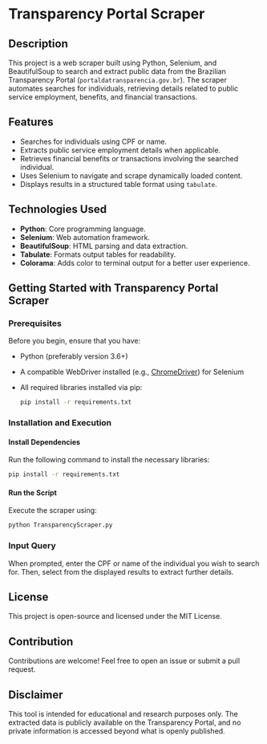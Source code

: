 # Transparency Portal Scraper

## Description
This project is a web scraper built using Python, Selenium, and BeautifulSoup to search and extract public data from the Brazilian Transparency Portal (`portaldatransparencia.gov.br`). The scraper automates searches for individuals, retrieving details related to public service employment, benefits, and financial transactions.

## Features
- Searches for individuals using CPF or name.
- Extracts public service employment details when applicable.
- Retrieves financial benefits or transactions involving the searched individual.
- Uses Selenium to navigate and scrape dynamically loaded content.
- Displays results in a structured table format using `tabulate`.

## Technologies Used
- **Python**: Core programming language.
- **Selenium**: Web automation framework.
- **BeautifulSoup**: HTML parsing and data extraction.
- **Tabulate**: Formats output tables for readability.
- **Colorama**: Adds color to terminal output for a better user experience.

## Getting Started with Transparency Portal Scraper

### Prerequisites
Before you begin, ensure that you have:
- Python (preferably version 3.6+)
- A compatible WebDriver installed (e.g., [ChromeDriver](https://chromedriver.chromium.org/downloads)) for Selenium
- All required libraries installed via pip:

  ```bash
  pip install -r requirements.txt
  ```

### Installation and Execution

#### Install Dependencies
Run the following command to install the necessary libraries:

```bash
pip install -r requirements.txt
```

#### Run the Script
Execute the scraper using:

```bash
python TransparencyScraper.py
```

### Input Query
When prompted, enter the CPF or name of the individual you wish to search for. Then, select from the displayed results to extract further details.

## License
This project is open-source and licensed under the MIT License.

## Contribution
Contributions are welcome! Feel free to open an issue or submit a pull request.

## Disclaimer
This tool is intended for educational and research purposes only. The extracted data is publicly available on the Transparency Portal, and no private information is accessed beyond what is openly published.
